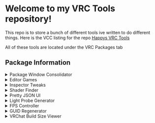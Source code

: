 # Welcome to my VRC Tools repository!
This repo is to store a bunch of different tools ive written to do different things. Here is the VCC listing for the repo [Happys VRC Tools](https://www.matthewherber.com/Happys-VRC-tools/)

All of these tools are located under the VRC Packages tab

## Package Information
<details>
<summary>Package Window Consolidator</summary>

This package adds a tab along the top of the Unity editor that allows you to consolidate any other packages you have in that project into a single organized dropdown
an example dropdown would end up looking like this (Some public packages shown here)
- VRC Packages
    - Consolidate Packages
    - [OpenFlight](https://github.com/Mattshark89/OpenFlight-VRC)
        - Prefabs
            - ...
    - [Easy Quest Switch](https://github.com/JordoVR/EasyQuestSwitch)
    - [VRWorld Toolkit](https://github.com/oneVR/VRWorldToolkit)
        - Post Processing
            - ...
        - Custom Editors
            - ...
        - ...

Clicking on Consolidate Packages will attempt to pull everything into this structure that either isnt there or isnt the vrchat sdk
**Any packages that receive a update will require a re-run of the Consolidate Packages button. If a package breaks while using this function, all you need to do is remove the package that broke from the project and add it back in through the VCC. If you encounter a package that doesnt work/breaks this, let me know so I can fix it right away**
</details>
<details>
<summary>Editor Games</summary>

This is a simple package that just adds some fun random in-editor games to the Unity editor. Nuf said
</details>
<details>
<summary>Inspector Tweaks</summary>

This package aims to improve the inspectors of different components in the Unity editor. Currently it only modifies the Transform component, but more will be added in the future.

### Features added by this package
- Transform Component
    - Added a readout to show both the local and world position/rotation/scale of the object seperately
    - Added a button to copy the local and world position/rotation/scale of the object to the clipboard
    - Experimental mirroring controls
        - Mirror on X Y Z for local and world space

</details>
<details>
<summary>Shader Finder</summary>

This tool will find all the shaders in the scene, and select the relevant gameobjects that have materials using those shaders. If you are using a shader that locks itself into a 'optimized' mode, then you will need to search for it under Hidden, IE for Poiyomi it will be under Hidden -> Locked. Works with particle systems as well
</details>
<details>
<summary>Pretty JSON UI</summary>

This is a small UI helper element that will display JSON in a dropdown like format, akin to this website [JSON Viewer](https://codebeautify.org/jsonviewer). Go into the VRC Packages dropdown and inside you will find two prefabs. the JSON Manager prefab just spits out the expandable format, while the JSON Scrollable puts the whole thing into a scrolling section that will have scrollbars so you can keep the content size consistent
</details>
<details>
<summary>Light Probe Generator</summary>

This is a editor utility that will automatically create a light probe group and add light probe points to all relevant static game objects, along with adding points for spot, point and area lights. This is a improved version of [alexismorin's Light Probe Populator](https://github.com/alexismorin/Light-Probe-Populator), which took a slightly more primitive approach. You will find the control window in the VRC Packages tab in unity.
</details>
<details>
<summary>FPS Controller</summary>

This is a editor utility that allows for setting the FPS of the Unity editor, along with also setting the fixed delta time. This is useful for testing physics based things in the editor, as the default fixed delta time is not consistent with the VRC Client, as the VRC Client sets the fixed delta time to the Hz of the headset you are using. You will find the control window in the VRC Packages tab in unity. Presets for common headsets are included, but you can also set a custom FPS and fixed delta time.
<details>
<summary>Presets</summary>

- Oculus Rift
    - Hz: 90
- Oculus Rift S
    - Hz: 80
- Oculus Quest
    - Hz: 72
- Oculus Quest Pro
    - Hz: 90
- Oculus Quest 2 72Hz
    - Hz: 72
- Oculus Quest 2 90Hz
    - Hz: 90
- Oculus Quest 2 120Hz
    - Hz: 120
- HTC Vive
    - Hz: 90
- HTC Vive Pro
    - Hz: 90
- HTC Vive Pro 2
    - Hz: 120
- HTC Vive Cosmos
    - Hz: 90
- Valve Index 120Hz
    - Hz: 120
- Valve Index 144Hz
    - Hz: 144
- Windows Mixed Reality 60Hz
    - Hz: 60
- Windows Mixed Reality 90Hz
    - Hz: 90
- Pimax 5K
    - Hz: 90
- Pimax 8K
    - Hz: 80
- Pico 4 72Hz
    - Hz: 72
- Pico 4 90Hz
    - Hz: 90
- Pico 4 Pro
    - Hz: 90
</details>
</details>
<details>
<summary>GUID Regenerator</summary>

This is a editor utility that will automatically regenerate the GUID's for an entire projects asset folder. This is useful if you have a avatar base edit that you want to import into an existing project without modifying the original base files. KEEP IN MIND THIS APPLYS TO THE ENTIRE PROJECT IT IS RUN IN!!!!!
</details>
<details>
<summary>VRChat Build Size Viewer</summary>

Originally forked from [VRChat Build Size Viewer](https://github.com/MunifiSense/VRChat-Build-Size-Viewer) with permission from Munifi themselves to include it in this repository and make improvements to it.
</details>
